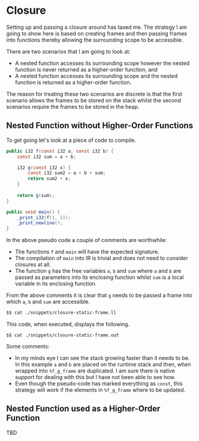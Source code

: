 # Closure

Setting up and passing a closure around has taxed me.  The strategy I am going to show here is based on creating frames and then passing frames into functions thereby allowing the surrounding scope to be accessible.

There are two scenarios that I am going to look at:

- A nested function accesses its surrounding scope however the nested function is never returned as a higher-order function, and
- A nested function accesses its surrounding scope and the nested function is returned as a higher-order function.

The reason for treating these two scenarios are discrete is that the first scenario allows the frames to be stored on the stack whilst the second scenarios require the frames to be stored in the heap.

## Nested Function without Higher-Order Functions

To get going let's look at a piece of code to compile.

```java
public i32 f(const i32 a, const i32 b) {
    const i32 sum = a + b;

    i32 g(const i32 x) {
        const i32 sum2 = a + b + sum;
        return sum2 + x;
    }
            
    return g(sum);
}

public void main() {
    _print_i32(f(1, 2));
    _print_newline();
}        
```

In the above pseudo code a couple of comments are worthwhile:

- The functions `f` and `main` will have the expected signature.
- The compilation of `main` into IR is trivial and does not need to consider closures at all.
- The function `g` has the free variables `a`, `b` and `sum` where `a` and `b` are passed as parameters into its enclosing function whilst `sum` is a local variable in its enclosing function.

From the above comments it is clear that `g` needs to be passed a frame into which `a`, `b` and `sum` are accessible.

```llvm
$$ cat ./snippets/closure-static-frame.ll
```

This code, when executed, displays the following.

```
$$ cat ./snippets/closure-static-frame.out
```

Some comments:

- In my minds eye I can see the stack growing faster than it needs to be.  In this example `a` and `b` are placed on the runtime stack and then, when wrapped into `%f_g_frame` are duplicated.  I am sure there is native support for dealing with this but I have not been able to see how.
- Even though the pseudo-code has marked everything as `const`, this strategy will work if the elements in `%f_g_frame` where to be updated.

## Nested Function used as a Higher-Order Function

TBD
